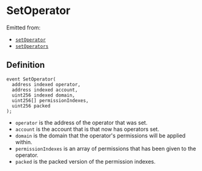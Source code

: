 # SetOperator

Emitted from:

* [`setOperator`](../write/setoperator.md)
* [`setOperators`](../write/setoperators.md)

## Definition

```solidity
event SetOperator(
  address indexed operator,
  address indexed account,
  uint256 indexed domain,
  uint256[] permissionIndexes,
  uint256 packed
);
```

* `operator` is the address of the operator that was set.
* `account` is the account that is that now has operators set.
* `domain` is the domain that the operator's permissions will be applied within.
* `permissionIndexes` is an array of permissions that has been given to the operator.
* `packed` is the packed version of the permission indexes.
